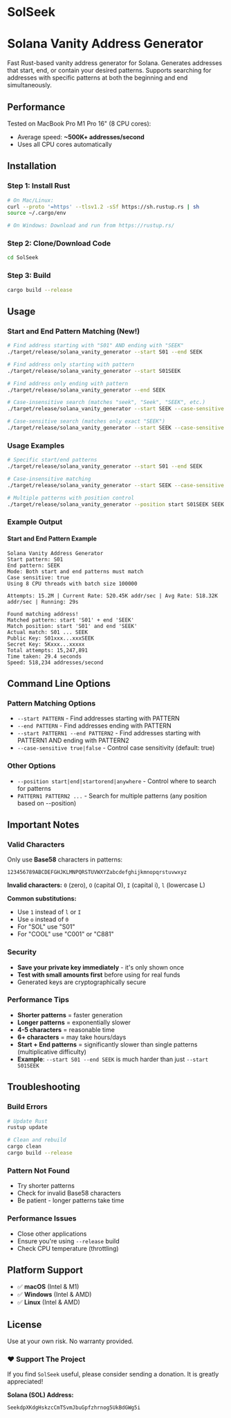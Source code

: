 # SolSeek

# Solana Vanity Address Generator

Fast Rust-based vanity address generator for Solana. Generates addresses that start, end, or contain your desired patterns. Supports searching for addresses with specific patterns at both the beginning and end simultaneously.

## Performance
Tested on MacBook Pro M1 Pro 16" (8 CPU cores):
- Average speed: **~500K+ addresses/second**
- Uses all CPU cores automatically

## Installation

### Step 1: Install Rust
```bash
# On Mac/Linux:
curl --proto '=https' --tlsv1.2 -sSf https://sh.rustup.rs | sh
source ~/.cargo/env

# On Windows: Download and run from https://rustup.rs/
```

### Step 2: Clone/Download Code
```bash
cd SolSeek
```

### Step 3: Build
```bash
cargo build --release
```

## Usage

### Start and End Pattern Matching (New!)
```bash
# Find address starting with "S01" AND ending with "SEEK"
./target/release/solana_vanity_generator --start S01 --end SEEK

# Find address only starting with pattern
./target/release/solana_vanity_generator --start S01SEEK

# Find address only ending with pattern
./target/release/solana_vanity_generator --end SEEK

# Case-insensitive search (matches "seek", "Seek", "SEEK", etc.)
./target/release/solana_vanity_generator --start SEEK --case-sensitive false

# Case-sensitive search (matches only exact "SEEK")
./target/release/solana_vanity_generator --start SEEK --case-sensitive true
```

### Usage Examples
```bash
# Specific start/end patterns
./target/release/solana_vanity_generator --start S01 --end SEEK

# Case-insensitive matching
./target/release/solana_vanity_generator --start SEEK --case-sensitive false

# Multiple patterns with position control
./target/release/solana_vanity_generator --position start S01SEEK SEEK F0RGE

```

### Example Output

#### Start and End Pattern Example
```
Solana Vanity Address Generator
Start pattern: S01
End pattern: SEEK
Mode: Both start and end patterns must match
Case sensitive: true
Using 8 CPU threads with batch size 100000

Attempts: 15.2M | Current Rate: 520.45K addr/sec | Avg Rate: 518.32K addr/sec | Running: 29s

Found matching address!
Matched pattern: start 'S01' + end 'SEEK'
Match position: start 'S01' and end 'SEEK'
Actual match: S01 ... SEEK
Public Key: S01xxx...xxxSEEK
Secret Key: 5Kxxx...xxxxx
Total attempts: 15,247,891
Time taken: 29.4 seconds
Speed: 518,234 addresses/second
```

## Command Line Options

### Pattern Matching Options
- `--start PATTERN` - Find addresses starting with PATTERN
- `--end PATTERN` - Find addresses ending with PATTERN
- `--start PATTERN1 --end PATTERN2` - Find addresses starting with PATTERN1 AND ending with PATTERN2
- `--case-sensitive true|false` - Control case sensitivity (default: true)

### Other Options
- `--position start|end|startorend|anywhere` - Control where to search for patterns
- `PATTERN1 PATTERN2 ...` - Search for multiple patterns (any position based on --position)


## Important Notes

### Valid Characters
Only use **Base58** characters in patterns:
```
123456789ABCDEFGHJKLMNPQRSTUVWXYZabcdefghijkmnopqrstuvwxyz
```

**Invalid characters:** `0` (zero), `O` (capital O), `I` (capital i), `l` (lowercase L)

**Common substitutions:**
- Use `1` instead of `l` or `I`
- Use `o` instead of `0` 
- For "SOL" use "S01"
- For "COOL" use "C001" or "C881"

### Security
- **Save your private key immediately** - it's only shown once
- **Test with small amounts first** before using for real funds
- Generated keys are cryptographically secure

### Performance Tips
- **Shorter patterns** = faster generation
- **Longer patterns** = exponentially slower
- **4-5 characters** = reasonable time
- **6+ characters** = may take hours/days
- **Start + End patterns** = significantly slower than single patterns (multiplicative difficulty)
- **Example**: `--start S01 --end SEEK` is much harder than just `--start S01SEEK`

## Troubleshooting

### Build Errors
```bash
# Update Rust
rustup update

# Clean and rebuild
cargo clean
cargo build --release
```

### Pattern Not Found
- Try shorter patterns
- Check for invalid Base58 characters
- Be patient - longer patterns take time

### Performance Issues
- Close other applications
- Ensure you're using `--release` build
- Check CPU temperature (throttling)


## Platform Support
- ✅ **macOS** (Intel & M1)
- ✅ **Windows** (Intel & AMD)
- ✅ **Linux** (Intel & AMD)

## License
Use at your own risk. No warranty provided.

### ❤️ Support The Project

If you find `SolSeek` useful, please consider sending a donation. It is greatly appreciated!

**Solana (SOL) Address:**
```
SeekdpXKdgHskzcCmTSvmJbuGpfzhrnog5UkBdGWg5i

```
